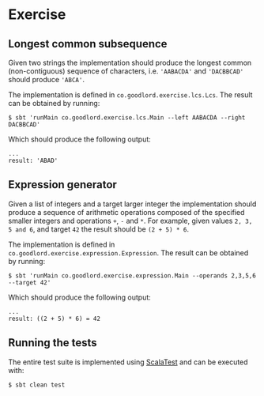 # Exercise

## Longest common subsequence
Given two strings the implementation should produce the longest common (non-contiguous) sequence of characters, i.e. `'AABACDA'` and `'DACBBCAD'` should produce `'ABCA'`.

The implementation is defined in `co.goodlord.exercise.lcs.Lcs`.
The result can be obtained by running:

    $ sbt 'runMain co.goodlord.exercise.lcs.Main --left AABACDA --right DACBBCAD'
    
Which should produce the following output:

    ...
    result: 'ABAD'
    
## Expression generator
Given a list of integers and a target larger integer the implementation should produce a sequence of arithmetic operations composed of the specified smaller integers and operations `+`, `-` and `*`.
For example, given values `2, 3, 5 and 6`, and target `42` the result should be `(2 + 5) * 6`.

The implementation is defined in `co.goodlord.exercise.expression.Expression`.
The result can be obtained by running:

    $ sbt 'runMain co.goodlord.exercise.expression.Main --operands 2,3,5,6 --target 42'
    
Which should produce the following output:

    ...
    result: ((2 + 5) * 6) = 42
    
## Running the tests
The entire test suite is implemented using [ScalaTest](http://www.scalatest.org/) and can be executed with:

    $ sbt clean test